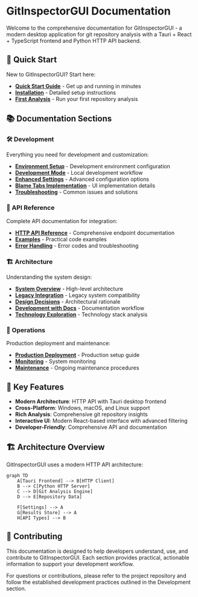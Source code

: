 # GitInspectorGUI Documentation

Welcome to the comprehensive documentation for GitInspectorGUI - a modern desktop application for git repository analysis with a Tauri + React + TypeScript frontend and Python HTTP API backend.

## 🚀 Quick Start

New to GitInspectorGUI? Start here:

-   **[Quick Start Guide](getting-started/quick-start.md)** - Get up and running in minutes
-   **[Installation](getting-started/installation.md)** - Detailed setup instructions
-   **[First Analysis](getting-started/first-analysis.md)** - Run your first repository analysis

## 📚 Documentation Sections

### 🛠️ Development

Everything you need for development and customization:

-   **[Environment Setup](development/environment-setup.md)** - Development environment configuration
-   **[Development Mode](development/development-mode.md)** - Local development workflow
-   **[Enhanced Settings](development/enhanced-settings.md)** - Advanced configuration options
-   **[Blame Tabs Implementation](development/blame-tabs-implementation.md)** - UI implementation details
-   **[Troubleshooting](development/troubleshooting.md)** - Common issues and solutions

### 🔌 API Reference

Complete API documentation for integration:

-   **[HTTP API Reference](api/reference.md)** - Comprehensive endpoint documentation
-   **[Examples](api/examples.md)** - Practical code examples
-   **[Error Handling](api/error-handling.md)** - Error codes and troubleshooting

### 🏗️ Architecture

Understanding the system design:

-   **[System Overview](architecture/overview.md)** - High-level architecture
-   **[Legacy Integration](architecture/legacy-integration.md)** - Legacy system compatibility
-   **[Design Decisions](architecture/design-decisions.md)** - Architectural rationale
-   **[Development with Docs](architecture/development_with_docs_architecture.md)** - Documentation workflow
-   **[Technology Exploration](architecture/redesign.md)** - Technology stack analysis

### 🚀 Operations

Production deployment and maintenance:

-   **[Production Deployment](operations/deployment.md)** - Production setup guide
-   **[Monitoring](operations/monitoring.md)** - System monitoring
-   **[Maintenance](operations/maintenance.md)** - Ongoing maintenance procedures

## 🎯 Key Features

-   **Modern Architecture**: HTTP API with Tauri desktop frontend
-   **Cross-Platform**: Windows, macOS, and Linux support
-   **Rich Analysis**: Comprehensive git repository insights
-   **Interactive UI**: Modern React-based interface with advanced filtering
-   **Developer-Friendly**: Comprehensive API and documentation

## 🏗️ Architecture Overview

GitInspectorGUI uses a modern HTTP API architecture:

```mermaid
graph TD
    A[Tauri Frontend] --> B[HTTP Client]
    B --> C[Python HTTP Server]
    C --> D[Git Analysis Engine]
    D --> E[Repository Data]

    F[Settings] --> A
    G[Results Store] --> A
    H[API Types] --> B
```

## 🤝 Contributing

This documentation is designed to help developers understand, use, and contribute to GitInspectorGUI. Each section provides practical, actionable information to support your development workflow.

For questions or contributions, please refer to the project repository and follow the established development practices outlined in the Development section.
